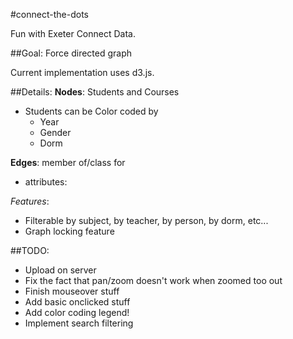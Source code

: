 #connect-the-dots

Fun with Exeter Connect Data.

##Goal:
Force directed graph 

Current implementation uses d3.js.

##Details:
__Nodes__: Students and Courses
 - Students can be Color coded by
 	- Year
	- Gender
	- Dorm

__Edges__: member of/class for
 - attributes:

_Features_:
 - Filterable by subject, by teacher, by person, by dorm, etc...
 - Graph locking feature

##TODO:
 - Upload on server
 - Fix the fact that pan/zoom doesn't work when zoomed too out
 - Finish mouseover stuff
 - Add basic onclicked stuff
 - Add color coding legend!
 - Implement search filtering
